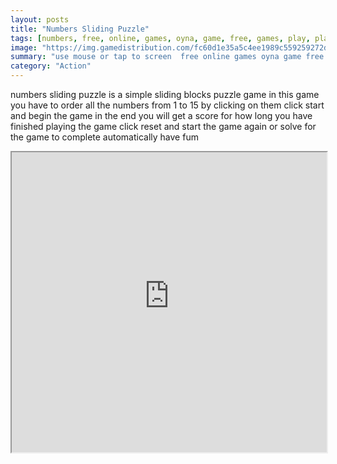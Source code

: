 ```yaml
---
layout: posts
title: "Numbers Sliding Puzzle"
tags: [numbers, free, online, games, oyna, game, free, games, play, play, games]
image: "https://img.gamedistribution.com/fc60d1e35a5c4ee1989c559259272d7b.jpg"
summary: "use mouse or tap to screen  free online games oyna game free games play play games"
category: "Action"
---
```


numbers sliding puzzle is a simple sliding blocks puzzle game in this game you have to order all the numbers from 1 to 15 by clicking on them click start and begin the game in the end you will get a score for how long you have finished playing the game click reset and start the game again or solve for the game to complete automatically have fum

<iframe width="100%" height="480px;" src="https://html5.gamedistribution.com/fc60d1e35a5c4ee1989c559259272d7b/"></iframe>